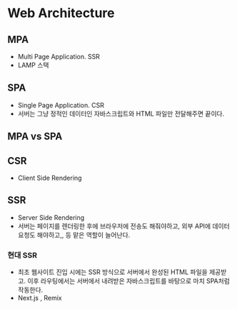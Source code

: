 # Web Architecture

## MPA

- Multi Page Application. SSR
- LAMP 스택

## SPA

- Single Page Application. CSR
- 서버는 그냥 정적인 데이터인 자바스크립트와 HTML 파일만 전달해주면 끝이다.

## MPA vs SPA

## CSR

- Client Side Rendering

## SSR

- Server Side Rendering
- 서버는 페이지를 렌더링한 후에 브라우저에 전송도 해줘야하고, 외부 API에 데이터 요청도 해야하고,, 등 맡은 역할이 늘어난다.

### 현대 SSR

- 최초 웹사이트 진입 시에는 SSR 방식으로 서버에서 완성된 HTML 파일을 제공받고. 이후 라우팅에서는 서버에서 내려받은 자바스크립트를 바탕으로 마치 SPA처럼 작동한다.
- Next.js , Remix
